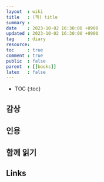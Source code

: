 ```yaml
---
layout  : wiki
title   : (책) title
summary :
date    : 2023-10-02 16:30:00 +0900
updated : 2023-10-02 16:30:00 +0900
tag     : diary
resource: 
toc     : true
comment : true
public  : false
parent  : [[books]]
latex   : false
---
```

* TOC
{:toc}

## 감상

## 인용

## 함께 읽기

## Links


